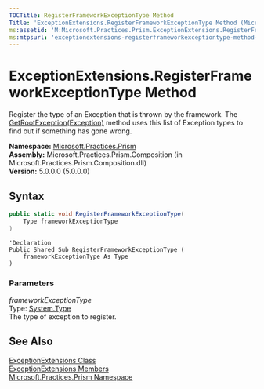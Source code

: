 ```yaml
---
TOCTitle: RegisterFrameworkExceptionType Method
Title: 'ExceptionExtensions.RegisterFrameworkExceptionType Method (Microsoft.Practices.Prism)'
ms:assetid: 'M:Microsoft.Practices.Prism.ExceptionExtensions.RegisterFrameworkExceptionType(System.Type)'
ms:mtpsurl: 'exceptionextensions-registerframeworkexceptiontype-method-mspp.md'
---
```


# ExceptionExtensions.RegisterFrameworkExceptionType Method

Register the type of an Exception that is thrown by the framework. The [GetRootException(Exception)](/patterns-practices/reference/exceptionextensions-getrootexception-method-mspp) method uses this list of Exception types to find out if something has gone wrong.

**Namespace:** [Microsoft.Practices.Prism](/patterns-practices/reference/mspp-namespace)  
**Assembly:** Microsoft.Practices.Prism.Composition (in Microsoft.Practices.Prism.Composition.dll)  
**Version:** 5.0.0.0 (5.0.0.0)

## Syntax

```C#
public static void RegisterFrameworkExceptionType(
	Type frameworkExceptionType
)
```
```VB
'Declaration
Public Shared Sub RegisterFrameworkExceptionType ( 
	frameworkExceptionType As Type
)
```

### Parameters

_frameworkExceptionType_  
Type: [System.Type](http://msdn.microsoft.com/en-us/library/42892f65)  
The type of exception to register.

## See Also

[ExceptionExtensions Class](/patterns-practices/reference/exceptionextensions-class-mspp)  
[ExceptionExtensions Members](/patterns-practices/reference/exceptionextensions-members-mspp)  
[Microsoft.Practices.Prism Namespace](/patterns-practices/reference/mspp-namespace)  